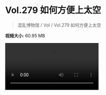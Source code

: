 # Vol.279 如何方便上太空

> 混乱博物馆 / Vol / Vol.279 如何方便上太空

**视频大小**: 60.95 MB

<div class="video"><video src="https://file.hsyhx.top/archive/279.mp4" controls preload>🤔 您的浏览器不支持 video 标签</video></div>
